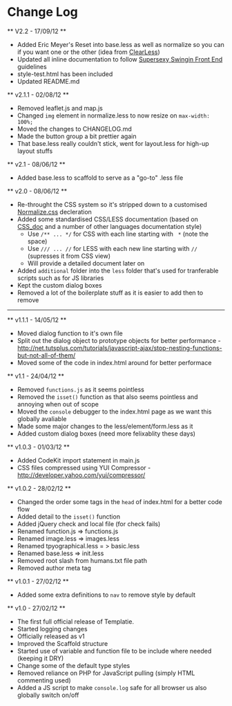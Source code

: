Change Log
==========

** V2.2 - 17/09/12 **

* Added Eric Meyer's Reset into base.less as well as normalize so you can if
  you want one or the other (idea from
  [ClearLess](https://github.com/clearleft/clearless))
* Updated all inline documentation to follow 
  [Supersexy Swingin Front End](https://github.com/WolfieZero/Supersexy-Swingin-Front-End)
  guidelines
* style-test.html has been included
* Updated README.md


** v2.1.1 - 02/08/12 **

* Removed leaflet.js and map.js
* Changed `img` element in normalize.less to now resize on `max-width: 100%;`
* Moved the changes to CHANGELOG.md
* Made the button group a bit prettier again
* That base.less really couldn't stick, went for layout.less for high-up layout
  stuffs


** v2.1 - 08/06/12 **

* Added base.less to scaffold to serve as a "go-to" .less file


** v2.0 - 08/06/12 **

* Re-throught the CSS system so it's stripped down to a customised 
  [Normalize.css](http://necolas.github.com/normalize.css/) decleration
* Added some standardised CSS/LESS documentation (based on 
  [CSS_doc](https://github.com/imedo/css_doc) and a number of other languages
  documentation style)
	* Use `/** ... */` for CSS with each line starting with ` *` (note the space)
	* Use `/// ... //` for LESS with each new line starting with `//` 
      (supresses it from CSS view)
    * Will provide a detailed document later on
* Added `additional` folder into the `less` folder that's used for tranferable 
  scripts such as for JS libraries
* Kept the custom dialog boxes 
* Removed a lot of the boilerplate stuff as it is easier to add then to remove


-------------------------------------------------------------------------------


** v1.1.1 - 14/05/12 **

* Moved dialog function to it's own file
* Split out the dialog object to prototype objects for better performance - http://net.tutsplus.com/tutorials/javascript-ajax/stop-nesting-functions-but-not-all-of-them/
* Moved some of the code in index.html around for better performace


** v1.1 - 24/04/12 **

* Removed `functions.js` as it seems pointless
* Removed the `isset()` function as that also seems pointless and annoying when out of scope
* Moved the `console` debugger to the index.html page as we want this globally avaliable
* Made some major changes to the less/element/form.less as it
* Added custom dialog boxes (need more felixablity these days)


** v1.0.3 - 01/03/12 **

* Added CodeKit import statement in main.js
* CSS files compressed using YUI Compressor - http://developer.yahoo.com/yui/compressor/


** v1.0.2 - 28/02/12 **

* Changed the order some tags in the `head` of index.html for a better code flow
* Added detail to the `isset()` function
* Added jQuery check and local file (for check fails)
* Renamed function.js => functions.js
* Renamed image.less => images.less
* Renamed tpyographical.less = > basic.less
* Renamed base.less => init.less
* Removed root slash from humans.txt file path
* Removed author meta tag


** v1.0.1 - 27/02/12 **

* Added some extra definitions to `nav` to remove style by default


** v1.0 - 27/02/12 **

* The first full official release of Templatie.
* Started logging changes
* Officially released as v1
* Improved the Scaffold structure
* Started use of variable and function file to be include where needed (keeping it DRY)
* Change some of the default type styles
* Removed reliance on PHP for JavaScript pulling (simply HTML commenting used)
* Added a JS script to make `console.log` safe for all browser us also globally switch on/off